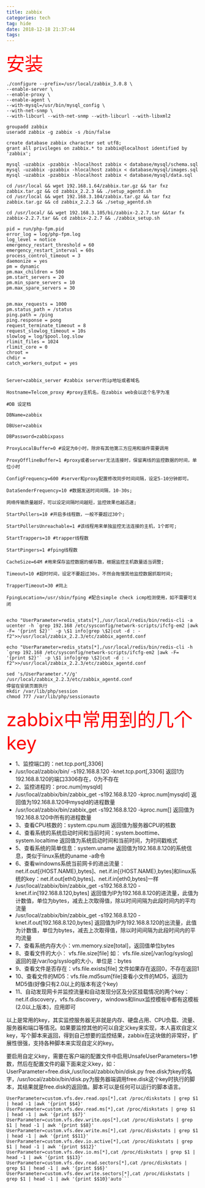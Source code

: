 ```yaml
---
title: zabbix
categories: tech
tag: hide
date: 2018-12-18 21:37:44
tags:
---
```


<font color="red" size='10'>安装</font>

```autoyum -y install curl curl-devel net-snmp net-snmp-devel perl-DBI php-gd php-xml php-bcmath libxml2-devel
./configure --prefix=/usr/local/zabbix_3.0.8 \
--enable-server \
--enable-proxy \
--enable-agent \
--with-mysql=/usr/bin/mysql_config \
--with-net-snmp \
--with-libcurl --with-net-snmp --with-libcurl --with-libxml2

groupadd zabbix
useradd zabbix -g zabbix -s /bin/false

create database zabbix character set utf8;
grant all privileges on zabbix.* to zabbix@localhost identified by 'zabbix';

mysql -uzabbix -pzabbix -hlocalhost zabbix < database/mysql/schema.sql
mysql -uzabbix -pzabbix -hlocalhost zabbix < database/mysql/images.sql
mysql -uzabbix -pzabbix -hlocalhost zabbix < database/mysql/data.sql

cd /usr/local && wget 192.168.1.64/zabbix.tar.gz && tar fxz zabbix.tar.gz && cd zabbix_2.2.3 && ./setup_agentd.sh
cd /usr/local && wget 192.168.3.104/zabbix.tar.gz && tar fxz zabbix.tar.gz && cd zabbix_2.2.3 && ./setup_agentd.sh

cd /usr/local/ && wget 192.168.3.105/bi/zabbix-2.2.7.tar &&tar fx zabbix-2.2.7.tar && cd zabbix-2.2.7 && ./zabbix_setup.sh

pid = run/php-fpm.pid
error_log = log/php-fpm.log
log_level = notice
emergency_restart_threshold = 60
emergency_restart_interval = 60s
process_control_timeout = 3
daemonize = yes
pm = dynamic
pm.max_children = 500
pm.start_servers = 20
pm.min_spare_servers = 10
pm.max_spare_servers = 30


pm.max_requests = 1000
pm.status_path = /status
ping.path = /ping
ping.response = pong
request_terminate_timeout = 8
request_slowlog_timeout = 10s
slowlog = log/$pool.log.slow
rlimit_files = 1024
rlimit_core = 0
chroot =
chdir =
catch_workers_output = yes


Server=zabbix_server #zabbix server的ip地址或者域名

Hostname=Telcom_proxy #proxy主机名，在zabbix web会以这个名字为准

#DB 设定档

DBName=zabbix

DBUser=zabbix

DBPassword=zabbixpass

ProxyLocalBuffer=0 #设定为0小时，除非有其他第三方应用和插件需要调用

ProxyOfflineBuffer=1 #proxy或者server无法连接时，保留离线的监控数据的时间，单位小时

ConfigFrequency=600 #server和proxy配置修改同步时间间隔，设定5-10分钟即可。

DataSenderFrequency=10 #数据发送时间间隔，10-30s;

网络传输质量越好，可以设定间隔时间越短，监控效果也越迅速;

StartPollers=10 #开启多线程数，一般不要超过30个;

StartPollersUnreachable=1 #该线程用来单独监控无法连接的主机，1个即可;

StartTrappers=10 #trapper线程数

StartPingers=1 #fping线程数

CacheSize=64M #用来保存监控数据的缓存数，根据监控主机数量适当调整;

Timeout=10 #超时时间，设定不要超过30s，不然会拖慢其他监控数据抓取时间;

TrapperTimeout=30 #同上

FpingLocation=/usr/sbin/fping #配合simple check icmp检测使用，如不需要可关闭


echo "UserParameter=redis_stats[*],/usr/local/redis/bin/redis-cli -a ucenter -h `grep 192.168 /etc/sysconfig/network-scripts/ifcfg-em2 |awk -F= '{print $2}'` -p \$1 info|grep \$2|cut -d : -f2">>/usr/local/zabbix_2.2.3/etc/zabbix_agentd.conf

echo "UserParameter=redis_stats[*],/usr/local/redis/bin/redis-cli -h `grep 192.168 /etc/sysconfig/network-scripts/ifcfg-em2 |awk -F= '{print $2}'` -p \$1 info|grep \$2|cut -d : -f2">>/usr/local/zabbix_2.2.3/etc/zabbix_agentd.conf

sed 's/UserParameter.*//g' /usr/local/zabbix_2.2.3/etc/zabbix_agentd.conf
停留在安装页面执行
mkdir /var/lib/php/session
chmod 777 /var/lib/php/sessionauto
```

<font color="red" size='10'>zabbix中常用到的几个key</font>

* 1、监控端口的：net.tcp.port[,3306]
* /usr/local/zabbix/bin/ -s192.168.8.120 -knet.tcp.port[,3306] 返回1为192.168.8.120的端口3306存在，0为不存在
* 2、监控进程的：proc.num[mysqld]
* /usr/local/zabbix/bin/zabbix_get -s192.168.8.120 -kproc.num[mysqld] 返回值为192.168.8.120中mysqld的进程数量
* /usr/local/zabbix/bin/zabbix_get -s192.168.8.120 -kproc.num[] 返回值为192.168.8.120中所有的进程数量
* 3、查看CPU核数的：system.cpu.num 返回值为服务器CPU的核数
* 4、查看系统的系统启动时间和当前时间：system.boottime、system.localtime 返回值为系统启动时间和当前时间，为时间戳格式
* 5、查看系统的简单信息：system.uname 返回值为192.168.8.120的系统信息，类似于linux系统的uname -a命令
* 6、查看windowns系统当前网卡的进出流量：net.if.out[{HOST.NAME},bytes]、net.if.in[{HOST.NAME},bytes]和linux系统的key：net.if.out[eth0,bytes]、net.if.in[eth0,bytes]一样
* /usr/local/zabbix/bin/zabbix_get -s192.168.8.120 -knet.if.in[192.168.8.120,bytes] 返回值为IP为192.168.8.120的进流量，此值为计数值，单位为bytes，减去上次取得值，除以时间间隔为此段时间内的平均流量
* /usr/local/zabbix/bin/zabbix_get -s192.168.8.120 -knet.if.out[192.168.8.120,bytes] 返回值为IP为192.168.8.120的出流量，此值为计数值，单位为bytes，减去上次取得值，除以时间间隔为此段时间内的平均流量
* 7、查看系统内存大小：vm.memory.size[total]，返回值单位bytes
* 8、查看文件的大小： vfs.file.size[file] 如： vfs.file.size[/var/log/syslog] 返回的是/var/log/syslog的大小，单位是：bytes
* 9、查看文件是否存在：vfs.file.exists[file] 文件如果存在返回0，不存在返回1
* 10、查看文件的MD5：vfs.file.md5sum[file]查看小文件的MD5，返回为MD5值(好像只有2.0以上的版本有这个key)
* 11、自动发现网卡并监控流量和自动发现分区及分区挂载情况的两个key：net.if.discovery，vfs.fs.discovery，windows和linux监控模板中都有这模板(2.0以上版本)，应用即可

以上是常用的key，其实监控服务器无非就是内存、硬盘占用、CPU负载、流量、服务器和端口等情况。如果要监控其他的可以自定义key来实现，本人喜欢自定义key，写个脚本来返回，得到自己想要的监控结果，zabbix在这块做的非常好，扩展性很强，支持各种脚本来实现自定义的key。

要启用自定义key，需要在客户端的配置文件中启用UnsafeUserParameters=1参数，然后在配置文件的最下面来定义key，如：
UserParameter=free.disk,/usr/local/zabbix/bin/disk.py
free.disk为key的名字，/usr/local/zabbix/bin/disk.py为服务器端调用free.disk这个key时执行的脚本，其结果就是free.disk的返回值。脚本可以是任何可以运行的脚本语言。

```auto监控io
UserParameter=custom.vfs.dev.read.ops[*],cat /proc/diskstats | grep $1 | head -1 |awk '{print $$4}'
UserParameter=custom.vfs.dev.read.ms[*],cat /proc/diskstats | grep $1 | head -1 | awk '{print $$7}'
UserParameter=custom.vfs.dev.write.ops[*],cat /proc/diskstats | grep $1 | head -1 | awk '{print $$8}'
UserParameter=custom.vfs.dev.write.ms[*],cat /proc/diskstats | grep $1 | head -1 | awk '{print $$11}'
UserParameter=custom.vfs.dev.io.active[*],cat /proc/diskstats | grep $1 | head -1 | awk '{print $$12}'
UserParameter=custom.vfs.dev.io.ms[*],cat /proc/diskstats | grep $1 | head -1 | awk '{print $$13}'
UserParameter=custom.vfs.dev.read.sectors[*],cat /proc/diskstats | grep $1 | head -1 | awk '{print $$6}'
UserParameter=custom.vfs.dev.write.sectors[*],cat /proc/diskstats | grep $1 | head -1 | awk '{print $$10}'auto```
